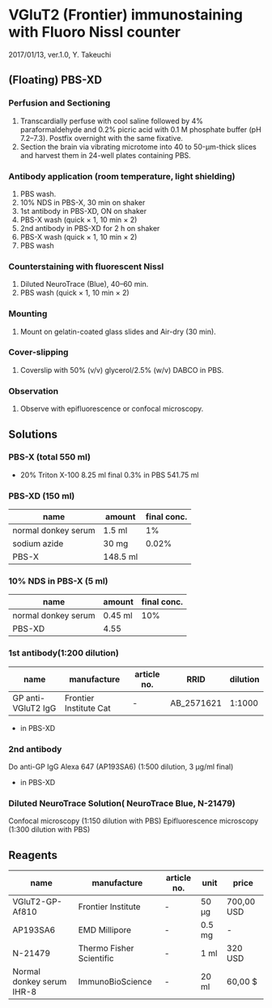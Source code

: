 # VGluT2 (Frontier) immunostaining with Fluoro Nissl counter
2017/01/13, ver.1.0, Y. Takeuchi

## (Floating) PBS-XD
### Perfusion and Sectioning
1. Transcardially perfuse with cool saline followed by 4% paraformaldehyde and 0.2% picric acid with 0.1 M phosphate buffer (pH 7.2–7.3). Postfix overnight with the same fixative.
1. Section the brain via vibrating microtome into 40 to 50-µm-thick slices and harvest them in 24-well plates containing PBS.


### Antibody application (room temperature, light shielding)
1. PBS wash.
1. 10% NDS in PBS-X, 30 min on shaker
1. 1st antibody in PBS-XD, ON on shaker
1. PBS-X wash (quick × 1, 10 min × 2)
1. 2nd antibody in PBS-XD for 2 h on shaker
1. PBS-X wash (quick × 1, 10 min × 2)
1. PBS wash

### Counterstaining with fluorescent Nissl
1. Diluted NeuroTrace (Blue), 40–60 min.
1. PBS wash (quick × 1, 10 min × 2)

### Mounting
1. Mount on gelatin-coated glass slides and Air-dry (30 min).

### Cover-slipping
1. Coverslip with 50% (v/v) glycerol/2.5% (w/v) DABCO in PBS.

### Observation
1. Observe with epifluorescence or confocal microscopy.

## Solutions
### PBS-X (total 550 ml)
- 20% Triton X-100  8.25 ml final 0.3% in PBS 541.75 ml

### PBS-XD (150 ml)
| name              | amount   | final conc. |
| ----------------- | -------- | ----------- |
| normal donkey serum | 1.5 ml   | 1%          |
| sodium azide      | 30 mg    | 0.02%       |
| PBS-X             | 148.5 ml |             |


### 10% NDS in PBS-X (5 ml)
| name              | amount  | final conc. |
| ----------------- | ------- | ----------- |
| normal donkey serum | 0.45 ml | 10%         |
| PBS-XD            | 4.55    |             |

### 1st antibody(1:200 dilution)
| name         | manufacture | article no. | RRID       | dilution |
| ------------ | ----------- | ----------- | ---------- | -------- |
| GP anti-VGluT2 IgG |Frontier Institute Cat | -     | AB_2571621| 1:1000   |

- in PBS-XD

### 2nd antibody
Do anti-GP IgG Alexa 647 (AP193SA6) (1:500 dilution, 3 µg/ml final)
- in PBS-XD

### Diluted NeuroTrace Solution(	NeuroTrace Blue, N-21479)
Confocal microscopy (1:150 dilution with PBS)
	Epifluorescence microscopy (1:300 dilution with PBS)


## Reagents
| name              | manufacture              | article no. | unit   | price      |
| ----------------- | ------------------------ | ----------- | ------ | ---------- |
| VGluT2-GP-Af810       |Frontier Institute              | -      | 50 µg | 700,00 USD |
| 	AP193SA6     | EMD Millipore |-   | 0.5 mg | - |
| N-21479       |Thermo Fisher Scientific| -|1 ml |320 USD
| Normal donkey serum  IHR-8|ImmunoBioScience                   | - | 20 ml  | 60,00 $  |
